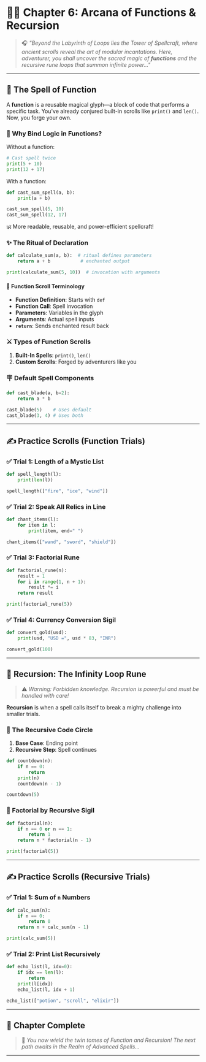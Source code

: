 # 🕵️‍♂️ Chapter 6: Arcana of Functions & Recursion

> 🎧 *"Beyond the Labyrinth of Loops lies the Tower of Spellcraft, where ancient scrolls reveal the art of modular incantations. Here, adventurer, you shall uncover the sacred magic of **functions** and the recursive rune loops that summon infinite power..."*

---

## 📜 The Spell of Function

A **function** is a reusable magical glyph—a block of code that performs a specific task. You've already conjured built-in scrolls like `print()` and `len()`. Now, you forge your own.

### 🌟 Why Bind Logic in Functions?

Without a function:

```python
# Cast spell twice
print(5 + 10)
print(12 + 17)
```

With a function:

```python
def cast_sum_spell(a, b):
    print(a + b)

cast_sum_spell(5, 10)
cast_sum_spell(12, 17)
```

🕉 More readable, reusable, and power-efficient spellcraft!

### ✨ The Ritual of Declaration

```python
def calculate_sum(a, b):  # ritual defines parameters
    return a + b           # enchanted output

print(calculate_sum(5, 10))  # invocation with arguments
```

#### 📙 Function Scroll Terminology

* **Function Definition**: Starts with `def`
* **Function Call**: Spell invocation
* **Parameters**: Variables in the glyph
* **Arguments**: Actual spell inputs
* **`return`**: Sends enchanted result back

### ⚔️ Types of Function Scrolls

1. **Built-In Spells**: `print()`, `len()`
2. **Custom Scrolls**: Forged by adventurers like you

### 🪧 Default Spell Components

```python
def cast_blade(a, b=2):
    return a * b

cast_blade(5)    # Uses default
cast_blade(3, 4) # Uses both
```

---

## ✍️ Practice Scrolls (Function Trials)

### ✅ Trial 1: Length of a Mystic List

```python
def spell_length(l):
    print(len(l))

spell_length(["fire", "ice", "wind"])
```

### ✅ Trial 2: Speak All Relics in Line

```python
def chant_items(l):
    for item in l:
        print(item, end=" ")

chant_items(["wand", "sword", "shield"])
```

### ✅ Trial 3: Factorial Rune

```python
def factorial_rune(n):
    result = 1
    for i in range(1, n + 1):
        result *= i
    return result

print(factorial_rune(5))
```

### ✅ Trial 4: Currency Conversion Sigil

```python
def convert_gold(usd):
    print(usd, "USD =", usd * 83, "INR")

convert_gold(100)
```

---

## 🧩 Recursion: The Infinity Loop Rune

> ⚠️ *Warning: Forbidden knowledge. Recursion is powerful and must be handled with care!*

**Recursion** is when a spell calls itself to break a mighty challenge into smaller trials.

### 🧹 The Recursive Code Circle

1. **Base Case**: Ending point
2. **Recursive Step**: Spell continues

```python
def countdown(n):
    if n == 0:
        return
    print(n)
    countdown(n - 1)

countdown(5)
```

### 🔄 Factorial by Recursive Sigil

```python
def factorial(n):
    if n == 0 or n == 1:
        return 1
    return n * factorial(n - 1)

print(factorial(5))
```

---

## ✍️ Practice Scrolls (Recursive Trials)

### ✅ Trial 1: Sum of `n` Numbers

```python
def calc_sum(n):
    if n == 0:
        return 0
    return n + calc_sum(n - 1)

print(calc_sum(5))
```

### ✅ Trial 2: Print List Recursively

```python
def echo_list(l, idx=0):
    if idx == len(l):
        return
    print(l[idx])
    echo_list(l, idx + 1)

echo_list(["potion", "scroll", "elixir"])
```

---

## 🔮 Chapter Complete

> 💜 *You now wield the twin tomes of Function and Recursion! The next path awaits in the Realm of Advanced Spells...*

---